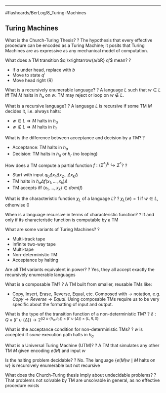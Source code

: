 ___
#flashcards/BerLog/8_Turing-Machines

## Turing Machines

What is the Church-Turing Thesis?
?
The hypothesis that every effective procedure can be encoded as a Turing Machine; it posits that Turing Machines are as expressive as any mechanical model of computation.
<!--SR:!2025-07-10,46,295-->


What does a TM transition $q \xrightarrow{a/bR} q'$ mean?
?
- If $a$ under head, replace with $b$
- Move to state $q'$
- Move head right (R)
<!--SR:!2025-06-18,31,270-->


What is a recursively enumerable language?
?
A language $L$ such that $w \in L$ iff TM $M$ halts in $h_a$ on $w$. TM may reject or loop on $w \notin L$.
<!--SR:!2025-06-24,30,275-->

What is a recursive language?
?
A language $L$ is recursive if some TM $M$ decides it, i.e. always halts:
- $w \in L \Rightarrow M$ halts in $h_a$
- $w \notin L \Rightarrow M$ halts in $h_r$
<!--SR:!2025-07-06,42,295-->

What is the difference between acceptance and decision by a TM?
?
- Acceptance: TM halts in $h_a$
- Decision: TM halts in $h_a$ or $h_r$ (no looping)
<!--SR:!2025-06-28,34,275-->

How does a TM compute a partial function $f: (\Sigma^*)^k \hookrightarrow \Sigma^*$?
?
- Start with input $q_0 \Delta x_1 \Delta x_2 \ldots \Delta x_k \Delta$
- TM halts in $h_a \Delta f(x_1,\dots,x_k)\Delta$
- TM accepts iff $(x_1, ..., x_k) \in dom(f)$
<!--SR:!2025-07-28,49,255-->


What is the characteristic function $\chi_L$ of a language $L$?
?
$\chi_L(w) = 1$ if $w \in L$, otherwise 0
<!--SR:!2025-07-27,60,315-->


When is a language recursive in terms of characteristic function?
?
If and only if its characteristic function is computable by a TM
<!--SR:!2025-09-16,95,295-->


What are some variants of Turing Machines?
?
- Multi-track tape
- Infinite two-way tape
- Multi-tape
- Non-deterministic TM
- Acceptance by halting
<!--SR:!2025-07-08,44,290-->

Are all TM variants equivalent in power?
?
Yes, they all accept exactly the recursively enumerable languages
<!--SR:!2025-07-26,59,315-->

What is a composable TM?
?
A TM built from smaller, reusable TMs like:
- Copy, Insert, Erase, Reverse, Equal, etc.
Composed with $\rightarrow$ notation, e.g. $Copy \rightarrow Reverse \rightarrow Equal$. Using composable TMs require us to be very specific about the formatting of input and output.
<!--SR:!2025-06-19,32,270-->

What is the type of the transition function of a non-deterministic TM?
?
$\delta : Q \times (\Gamma \cup \{\Delta\}) \rightarrow 2^{(Q \cup \{h_a, h_r\}) \times (\Gamma \cup \{\Delta\}) \times \{L, R, S\}}$
<!--SR:!2025-08-01,51,255-->


What is the acceptance condition for non-deterministic TMs?
?
$w$ is accepted if *some* execution path halts in $h_a$
<!--SR:!2025-07-24,47,295-->

What is a Universal Turing Machine (UTM)?
?
A TM that simulates any other TM $M$ given encoding $e(M)$ and input $w$
<!--SR:!2025-07-06,47,290-->

Is the halting problem decidable?
?
No. The language $\{e(M)w \mid M \text{ halts on } w\}$ is recursively enumerable but not recursive
<!--SR:!2025-06-26,32,275-->

What does the Church-Turing thesis imply about undecidable problems?
?
That problems not solvable by TM are unsolvable in general, as no effective procedure exists
<!--SR:!2025-07-05,41,290-->

